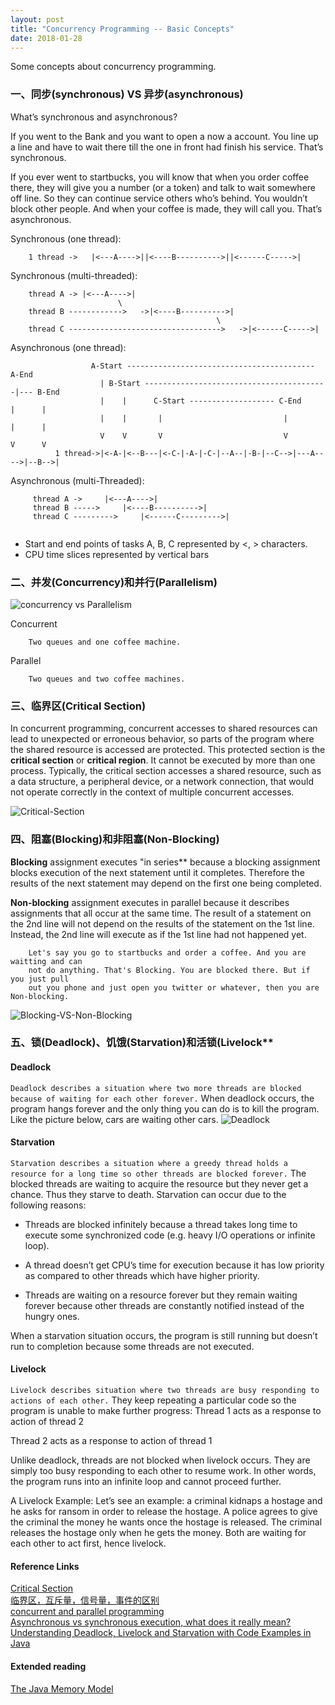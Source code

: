 ```yaml
---
layout: post
title: "Concurrency Programming -- Basic Concepts"
date: 2018-01-28
---
```


Some concepts about concurrency programming.

### 一、同步(synchronous) VS 异步(asynchronous)
What’s synchronous and asynchronous?

If you went to the Bank and you want to open a now a account.
You line up a line and have to wait there till the one in front had finish his service.
That’s synchronous.

If you ever went to startbucks, you will know that when you order coffee there, they will give you a number (or a token) and talk to wait somewhere off line. So they can continue service others who’s behind. You wouldn’t block other people. And when your coffee is made, they will call you.
That’s asynchronous.

Synchronous (one thread):  
```
    1 thread ->   |<---A---->||<----B---------->||<------C----->|
```

Synchronous (multi-threaded):
```
    thread A -> |<---A---->|   
                        \  
    thread B ------------>   ->|<----B---------->|   
                                              \   
    thread C ---------------------------------->   ->|<------C----->| 
```
Asynchronous (one thread):

```
                  A-Start ------------------------------------------ A-End   
                    | B-Start -----------------------------------------|--- B-End   
                    |    |      C-Start ------------------- C-End      |      |   
                    |    |       |                           |         |      |
                    V    V       V                           V         V      V  
          1 thread->|<-A-|<--B---|<-C-|-A-|-C-|--A--|-B-|--C-->|---A---->|--B-->| 

```
Asynchronous (multi-Threaded):
    
```
     thread A ->     |<---A---->|
     thread B ----->     |<----B---------->| 
     thread C --------->     |<------C--------->|
 
```
 * Start and end points of tasks A, B, C represented by <, > characters.
 * CPU time slices represented by vertical bars


### 二、并发(Concurrency)和并行(Parallelism)

![concurrency vs Parallelism]({{"/assets/Concurrency-vs-Parallelism.png"}})

Concurrent  

```
    Two queues and one coffee machine.
```
Parallel

```
    Two queues and two coffee machines.
```

### 三、临界区(Critical Section)

In concurrent programming, concurrent accesses to shared resources can lead to unexpected or erroneous behavior, so parts of the program where the shared resource is accessed are protected. This protected section is the **critical section** or **critical region**. It cannot be executed by more than one process. Typically, the critical section accesses a shared resource, such as a data structure, a peripheral device, or a network connection, that would not operate correctly in the context of multiple concurrent accesses.


![Critical-Section]({{"/assets/Critical-Section.jpg"}})

### 四、阻塞(Blocking)和非阻塞(Non-Blocking)

**Blocking** assignment executes "in series** because a blocking assignment blocks execution of the next statement until it completes. Therefore the results of the next statement may depend on the first one being completed.

**Non-blocking** assignment executes in parallel because it describes assignments that all occur at the same time. The result of a statement on the 2nd line will not depend on the results of the statement on the 1st line. Instead, the 2nd line will execute as if the 1st line had not happened yet.

```
    Let's say you go to startbucks and order a coffee. And you are waitting and can
    not do anything. That's Blocking. You are blocked there. But if you just pull 
    out you phone and just open you twitter or whatever, then you are Non-blocking.

```
![Blocking-VS-Non-Blocking]({{"/assets/Blocking-VS-Non-Blocking.png"}})

### 五、锁(Deadlock)、饥饿(Starvation)和活锁(Livelock**

#### **Deadlock**  
`Deadlock describes a situation where two more threads are blocked because of waiting for each other forever.` When deadlock occurs, the program hangs forever and the only thing you can do is to kill the program.  
Like the picture below, cars are waiting other cars.
![Deadlock]({{"/assets/deadlock.jpg"}})

#### **Starvation**
`Starvation describes a situation where a greedy thread holds a resource for a long time so other threads are blocked forever.` The blocked threads are waiting to acquire the resource but they never get a chance. Thus they starve to death.
Starvation can occur due to the following reasons:
- Threads are blocked infinitely because a thread takes long time to execute some synchronized code (e.g. heavy I/O operations or infinite loop).

- A thread doesn’t get CPU’s time for execution because it has low priority as compared to other threads which have higher priority.

- Threads are waiting on a resource forever but they remain waiting forever because other threads are constantly notified instead of the hungry ones.

When a starvation situation occurs, the program is still running but doesn’t run to completion because some threads are not executed.

#### **Livelock**
`Livelock describes situation where two threads are busy responding to actions of each other.` They keep repeating a particular code so the program is unable to make further progress:
Thread 1 acts as a response to action of thread 2

Thread 2 acts as a response to action of thread 1

Unlike deadlock, threads are not blocked when livelock occurs. They are simply too busy responding to each other to resume work. In other words, the program runs into an infinite loop and cannot proceed further.
 
A Livelock Example:
Let’s see an example: a criminal kidnaps a hostage and he asks for ransom in order to release the hostage. A police agrees to give the criminal the money he wants once the hostage is released. The criminal releases the hostage only when he gets the money. Both are waiting for each other to act first, hence livelock.

#### **Reference Links**  
[Critical Section](https://en.wikipedia.org/wiki/Critical_section)  
[临界区，互斥量，信号量，事件的区别](http://blog.csdn.net/bao_qibiao/article/details/4516196)  
[concurrent and parallel programming](https://joearms.github.io/published/2013-04-05-concurrent-and-parallel-programming.html)  
[Asynchronous vs synchronous execution, what does it really mean?](https://stackoverflow.com/questions/748175/asynchronous-vs-synchronous-execution-what-does-it-really-mean)  
[Understanding Deadlock, Livelock and Starvation with Code Examples in Java](http://www.codejava.net/java-core/concurrency/understanding-deadlock-livelock-and-starvation-with-code-examples-in-java)

#### **Extended reading**  
[The Java Memory Model](http://www.cs.umd.edu/~pugh/java/memoryModel/)
